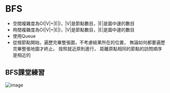 # BFS
* 空間複雜度為O(|V|+|E|)，|V|是節點數目，|E|是圖中邊的數目
* 時間複雜度為O(|V|+|E|)，|V|是節點數目，|E|是圖中邊的數目
* 使用Queue
* 從根節點開始，遍歷完畢整張圖，不考慮結果所在的位置， 無論如何都要遍歷完畢整張地圖才終止。 按照就近原則進行， 距離原點相同的節點的訪問順序是相近的


## BFS課堂練習
![image](https://github.com/hans0517/hans/blob/master/week12/1129.jpg)

